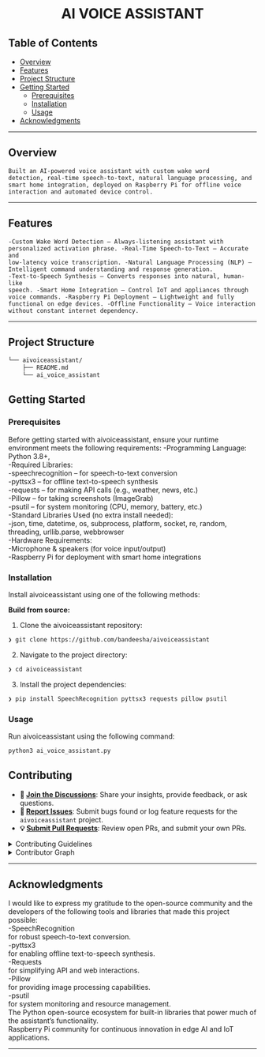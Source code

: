 
<p align="center"><h1 align="center">AI VOICE ASSISTANT</h1></p>

##  Table of Contents

- [ Overview](#-overview)
- [ Features](#-features)
- [ Project Structure](#-project-structure)
- [ Getting Started](#-getting-started)
  - [ Prerequisites](#-prerequisites)
  - [ Installation](#-installation)
  - [ Usage](#-usage)
- [ Acknowledgments](#-acknowledgments)

---

##  Overview

<code>Built an AI-powered voice assistant with custom wake word detection, real-time speech-to-text, natural language processing, and smart home integration, deployed on Raspberry Pi for offline voice interaction and automated device control.</code>

---

##  Features

<code>-Custom Wake Word Detection – Always-listening assistant with personalized activation phrase.
-Real-Time Speech-to-Text – Accurate and low-latency voice transcription.
-Natural Language Processing (NLP) – Intelligent command understanding and response generation.
-Text-to-Speech Synthesis – Converts responses into natural, human-like speech.
-Smart Home Integration – Control IoT and appliances through voice commands.
-Raspberry Pi Deployment – Lightweight and fully functional on edge devices.
-Offline Functionality – Voice interaction without constant internet dependency.</code>

---

##  Project Structure

```sh
└── aivoiceassistant/
    ├── README.md
    └── ai_voice_assistant
```
##  Getting Started

###  Prerequisites

Before getting started with aivoiceassistant, ensure your runtime environment meets the following requirements:
-Programming Language: Python 3.8+,<br>
-Required Libraries:<br>
-speechrecognition – for speech-to-text conversion<br>
-pyttsx3 – for offline text-to-speech synthesis<br>
-requests – for making API calls (e.g., weather, news, etc.)<br>
-Pillow – for taking screenshots (ImageGrab)<br>
-psutil – for system monitoring (CPU, memory, battery, etc.)<br>
-Standard Libraries Used (no extra install needed):<br>
-json, time, datetime, os, subprocess, platform, socket, re, random, threading, urllib.parse,    webbrowser<br>
-Hardware Requirements:<br>
-Microphone & speakers (for voice input/output)<br>
-Raspberry Pi for deployment with smart home integrations<br>


###  Installation

Install aivoiceassistant using one of the following methods:

**Build from source:**

1. Clone the aivoiceassistant repository:
```sh
❯ git clone https://github.com/bandeesha/aivoiceassistant
```

2. Navigate to the project directory:
```sh
❯ cd aivoiceassistant
```

3. Install the project dependencies:
```sh
❯ pip install SpeechRecognition pyttsx3 requests pillow psutil

```


###  Usage
Run aivoiceassistant using the following command:
```sh
python3 ai_voice_assistant.py
```

##  Contributing

- **💬 [Join the Discussions](https://github.com/bandeesha/aivoiceassistant/discussions)**: Share your insights, provide feedback, or ask questions.
- **🐛 [Report Issues](https://github.com/bandeesha/aivoiceassistant/issues)**: Submit bugs found or log feature requests for the `aivoiceassistant` project.
- **💡 [Submit Pull Requests](https://github.com/bandeesha/aivoiceassistant/blob/main/CONTRIBUTING.md)**: Review open PRs, and submit your own PRs.

<details closed>
<summary>Contributing Guidelines</summary>

1. **Fork the Repository**: Start by forking the project repository to your github account.
2. **Clone Locally**: Clone the forked repository to your local machine using a git client.
   ```sh
   git clone https://github.com/bandeesha/aivoiceassistant
   ```
3. **Create a New Branch**: Always work on a new branch, giving it a descriptive name.
   ```sh
   git checkout -b new-feature-x
   ```
4. **Make Your Changes**: Develop and test your changes locally.
5. **Commit Your Changes**: Commit with a clear message describing your updates.
   ```sh
   git commit -m 'Implemented new feature x.'
   ```
6. **Push to github**: Push the changes to your forked repository.
   ```sh
   git push origin new-feature-x
   ```
7. **Submit a Pull Request**: Create a PR against the original project repository. Clearly describe the changes and their motivations.
8. **Review**: Once your PR is reviewed and approved, it will be merged into the main branch. Congratulations on your contribution!
</details>

<details closed>
<summary>Contributor Graph</summary>
<br>
<p align="left">
   <a href="https://github.com{/bandeesha/aivoiceassistant/}graphs/contributors">
      <img src="https://contrib.rocks/image?repo=bandeesha/aivoiceassistant">
   </a>
</p>
</details>

---

##  Acknowledgments

I would like to express my gratitude to the open-source community and the developers of the following tools and libraries that made this project possible:<br>
-SpeechRecognition<br>
 for robust speech-to-text conversion.<br>
-pyttsx3<br>
 for enabling offline text-to-speech synthesis.<br>
-Requests<br>
 for simplifying API and web interactions.<br>
-Pillow<br>
 for providing image processing capabilities.<br>
-psutil<br>
 for system monitoring and resource management.<br>
The Python open-source ecosystem for built-in libraries that power much of the assistant’s functionality.<br>
Raspberry Pi community for continuous innovation in edge AI and IoT applications.<br>

---
